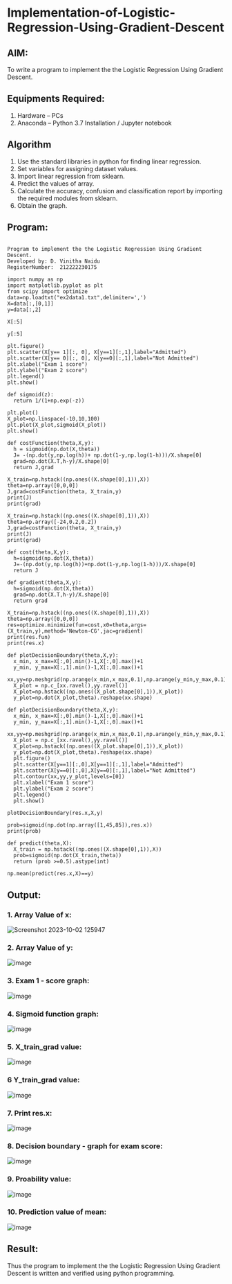 # Implementation-of-Logistic-Regression-Using-Gradient-Descent

## AIM:
To write a program to implement the the Logistic Regression Using Gradient Descent.

## Equipments Required:
1. Hardware – PCs
2. Anaconda – Python 3.7 Installation / Jupyter notebook

## Algorithm
1. Use the standard libraries in python for finding linear regression.
2. Set variables for assigning dataset values.
3. Import linear regression from sklearn.
4. Predict the values of array.
5. Calculate the accuracy, confusion and classification report by importing the required modules from sklearn.
6. Obtain the graph.

## Program:
```

Program to implement the the Logistic Regression Using Gradient Descent.
Developed by: D. Vinitha Naidu
RegisterNumber:  212222230175

import numpy as np
import matplotlib.pyplot as plt
from scipy import optimize
data=np.loadtxt("ex2data1.txt",delimiter=',')
X=data[:,[0,1]]
y=data[:,2]

X[:5]

y[:5]

plt.figure()
plt.scatter(X[y== 1][:, 0], X[y==1][:,1],label="Admitted")
plt.scatter(X[y== 0][:, 0], X[y==0][:,1],label="Not Admitted")
plt.xlabel("Exam 1 score")
plt.ylabel("Exam 2 score")
plt.legend()
plt.show()

def sigmoid(z):
  return 1/(1+np.exp(-z))

plt.plot()
X_plot=np.linspace(-10,10,100)
plt.plot(X_plot,sigmoid(X_plot))
plt.show()

def costFunction(theta,X,y):
  h = sigmoid(np.dot(X,theta))
  J= -(np.dot(y,np.log(h))+ np.dot(1-y,np.log(1-h)))/X.shape[0]
  grad=np.dot(X.T,h-y)/X.shape[0]
  return J,grad

X_train=np.hstack((np.ones((X.shape[0],1)),X))
theta=np.array([0,0,0])
J,grad=costFunction(theta, X_train,y)
print(J)
print(grad)

X_train=np.hstack((np.ones((X.shape[0],1)),X))
theta=np.array([-24,0.2,0.2])
J,grad=costFunction(theta, X_train,y)
print(J)
print(grad)

def cost(theta,X,y):
  h=sigmoid(np.dot(X,theta))
  J=-(np.dot(y,np.log(h))+np.dot(1-y,np.log(1-h)))/X.shape[0]
  return J

def gradient(theta,X,y):
  h=sigmoid(np.dot(X,theta))
  grad=np.dot(X.T,h-y)/X.shape[0]
  return grad

X_train=np.hstack((np.ones((X.shape[0],1)),X))
theta=np.array([0,0,0])
res=optimize.minimize(fun=cost,x0=theta,args=(X_train,y),method='Newton-CG',jac=gradient)
print(res.fun)
print(res.x)

def plotDecisionBoundary(theta,X,y):
  x_min, x_max=X[:,0].min()-1,X[:,0].max()+1
  y_min, y_max=X[:,1].min()-1,X[:,0].max()+1
  xx,yy=np.meshgrid(np.arange(x_min,x_max,0.1),np.arange(y_min,y_max,0.1))
  X_plot = np.c_[xx.ravel(),yy.ravel()]
  X_plot=np.hstack((np.ones((X_plot.shape[0],1)),X_plot))
  y_plot=np.dot(X_plot,theta).reshape(xx.shape)

def plotDecisionBoundary(theta,X,y):
  x_min, x_max=X[:,0].min()-1,X[:,0].max()+1
  y_min, y_max=X[:,1].min()-1,X[:,0].max()+1
  xx,yy=np.meshgrid(np.arange(x_min,x_max,0.1),np.arange(y_min,y_max,0.1))
  X_plot = np.c_[xx.ravel(),yy.ravel()]
  X_plot=np.hstack((np.ones((X_plot.shape[0],1)),X_plot))
  y_plot=np.dot(X_plot,theta).reshape(xx.shape)
  plt.figure()
  plt.scatter(X[y==1][:,0],X[y==1][:,1],label="Admitted")
  plt.scatter(X[y==0][:,0],X[y==0][:,1],label="Not Admitted")
  plt.contour(xx,yy,y_plot,levels=[0])
  plt.xlabel("Exam 1 score")
  plt.ylabel("Exam 2 score")
  plt.legend()
  plt.show()

plotDecisionBoundary(res.x,X,y)

prob=sigmoid(np.dot(np.array([1,45,85]),res.x))
print(prob)

def predict(theta,X):
  X_train = np.hstack((np.ones((X.shape[0],1)),X))
  prob=sigmoid(np.dot(X_train,theta))
  return (prob >=0.5).astype(int)

np.mean(predict(res.x,X)==y)
```
## Output:
### 1. Array Value of x:
![Screenshot 2023-10-02 125947](https://github.com/ShanmathiShanmugam/-Implementation-of-Logistic-Regression-Using-Gradient-Descent/assets/121243595/2828d1d7-c0f3-4810-a607-7d30fcc175ee)

### 2. Array Value of y:
![image](https://github.com/ShanmathiShanmugam/-Implementation-of-Logistic-Regression-Using-Gradient-Descent/assets/121243595/c813c999-10ca-43db-a37c-83f10d242657)
### 3. Exam 1 - score graph:
![image](https://github.com/ShanmathiShanmugam/-Implementation-of-Logistic-Regression-Using-Gradient-Descent/assets/121243595/8e1d564a-95b8-4aae-9c05-66c96a057d06)


### 4. Sigmoid function graph:
![image](https://github.com/ShanmathiShanmugam/-Implementation-of-Logistic-Regression-Using-Gradient-Descent/assets/121243595/0bd3452b-367a-49ef-b788-7d9b42b73b55)

### 5. X_train_grad value:
![image](https://github.com/ShanmathiShanmugam/-Implementation-of-Logistic-Regression-Using-Gradient-Descent/assets/121243595/8639abdb-20e6-426a-a9bd-1ad23e73dd6e)

### 6 Y_train_grad value:
![image](https://github.com/ShanmathiShanmugam/-Implementation-of-Logistic-Regression-Using-Gradient-Descent/assets/121243595/d286bec0-95a8-4a0b-bb2b-9e197806fbb3)

### 7. Print res.x:
![image](https://github.com/ShanmathiShanmugam/-Implementation-of-Logistic-Regression-Using-Gradient-Descent/assets/121243595/1a427533-016f-4a8d-920c-ae353785c224)

### 8. Decision boundary - graph for exam score:
![image](https://github.com/ShanmathiShanmugam/-Implementation-of-Logistic-Regression-Using-Gradient-Descent/assets/121243595/46be6842-a89f-4832-bedb-fd6c91c98a48)

### 9. Proability value:
![image](https://github.com/ShanmathiShanmugam/-Implementation-of-Logistic-Regression-Using-Gradient-Descent/assets/121243595/4f8cdcf0-fe1d-4b29-a172-55b161622a2e)

### 10. Prediction value of mean:
![image](https://github.com/ShanmathiShanmugam/-Implementation-of-Logistic-Regression-Using-Gradient-Descent/assets/121243595/4ded4271-8314-41a7-97b2-bd2b754edf65)


## Result:
Thus the program to implement the the Logistic Regression Using Gradient Descent is written and verified using python programming.

